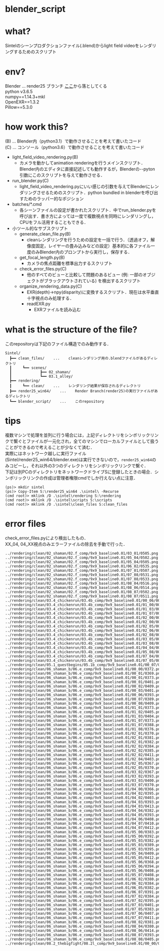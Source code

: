 blender_script
===

# what?
Sintelのシーンプロダクションファイル(.blend)からlight field videoをレンダリングするためのスクリプト

# env?
Blender ... render25 ブランチ [ここ](https://download.blender.org/durian/blender/)から落としてくる  
python v3.6.5  
numpy==1.14.3+mkl  
OpenEXR==1.3.2  
Pillow==5.3.0  

# how work this?
(B) ... Blender内（python3.1）で動作させることを考えて書いたコード  
(C) ... コンソール（python3.6）で動作させることを考えて書いたコード  
- light_field_video_rendering.py(B)
    - カメラを動かしてanimation renderingを行うメインスクリプト．Blender内のエディタに直接記述しても動作するが，Blenderの--pyton引数にこのスクリプトを与えて動作させる．
- run_blender.py(C)
    - light_field_video_rendering.pyにいい感じの引数を与えてBlenderにレンダリングさせるためのスクリプト．python bundled in blenderを呼び出すためのラッパー的なポジション
- batches/*.cmd
    - 各シーンファイルの設定が書かれたスクリプト．中でrun_blender.pyを呼び出す．書き方によっては一度で複数視点を同時にレンダリングし，CPUをフル活用することもできる．
- 小ツール的なサブスクリプト
    - generate_clean_file.py(B)
        - cleanレンダリングを行うための設定を一括で行う．（透過オフ，解像度固定，レイヤーの畳み込みなどの設定）基本的に各ファイル一度のみBlender内のプロンプトから実行し，保存する．
    - get_focal_length.py(B)
        - カメラの焦点距離を標準出力するスクリプト
    - check_error_files.py(C)
        - 他のすべてのビューと比較して問題のあるビュー (例: 一部のオブジェクトがブラックアウトされている) を検出するスクリプト
    - organize_rendering_data.py(C)
        - EXR(depth)->npy(disparity)に変換するスクリプト．現在は水平垂直十字視点のみ処理する．
        - readEXR.py
            - EXRファイルを読み込む

# what is the structure of the file?
このrepositoryは下記のファイル構造でのみ動作する．  
```
Sintel/
  ┣━━ clean_files/    ...    cleanレンダリング用の.blendファイルがあるディレクトリ
  ┃     ┗━━ scenes/
  ┃             ┣━━ 02_shaman/
  ┃             ┗━━ 03.1_alley/
  ┣━━ rendering/
  ┃     ┗━━ clean/    ...    レンダリング結果が保存されるディレクトリ
  ┣━━ render25_win64/    ...    Render Branch(render25)の実行ファイルがあるディレクトリ
  ┗━━ blender_script/    ...    このrepository
```

# tips
複数マシンで処理を並列に行う場合には，上記ディレクトリをシンボリックリンクで繋ぐとファイルが一元化され，全てのマシンでローカルファイルとして扱うことができるので考えることが少なくて済む．  
実際にはネットワーク越しに実行ファイル(Sintel/render25_win64/blender.exe)は実行できないので，`render25_win64`のみコピーし，それ以外の3つのディレクトリをシンボリックリンクで繋ぐ．  
下記は別PCのディレクトリをネットワークドライブSに登録したときの場合．シンボリックリンクの作成は管理者権限cmdでしか行えない点に注意．

```
(ps)> mkdir sintel
(ps)> Copy-Item S:\render25_win64 .\sintel\ -Recurse
(cmd root)> mklink /D .\sintel\rendering S:\rendering
(cmd root)> mklink /D .\sintel\scripts S:\scripts
(cmd root)> mklink /D .\sintel\clean_files S:clean_files
```

# error files
check_error_files.pyにより検出したもの．  
XX_04, 04_XX視点のみエラーファイルの除去を手動で行った．
```
../rendering/clean/02_shaman/02.f_comp/9x9_baseline0.01/03_01/0505.png
../rendering/clean/02_shaman/02.f_comp/9x9_baseline0.01/05_04/0502.png
../rendering/clean/02_shaman/02.f_comp/9x9_baseline0.01/05_04/0505.png
../rendering/clean/02_shaman/02.f_comp/9x9_baseline0.01/06_02/0535.png
../rendering/clean/02_shaman/02.f_comp/9x9_baseline0.01/07_01/0507.png
../rendering/clean/02_shaman/02.f_comp/9x9_baseline0.01/07_08/0531.png
../rendering/clean/02_shaman/02.f_comp/9x9_baseline0.01/07_08/0533.png
../rendering/clean/02_shaman/02.f_comp/9x9_baseline0.01/08_04/0516.png
../rendering/clean/02_shaman/02.f_comp/9x9_baseline0.01/08_06/0514.png
../rendering/clean/02_shaman/02.f_comp/9x9_baseline0.01/08_07/0502.png
../rendering/clean/02_shaman/02.f_comp/9x9_baseline0.01/08_07/0511.png
../rendering/clean/03.4_chickenrun/03.4b_comp/9x9_baseline0.01/00_06/0072.png
../rendering/clean/03.4_chickenrun/03.4b_comp/9x9_baseline0.01/01_00/0083.png
../rendering/clean/03.4_chickenrun/03.4b_comp/9x9_baseline0.01/01_03/0081.png
../rendering/clean/03.4_chickenrun/03.4b_comp/9x9_baseline0.01/01_07/0078.png
../rendering/clean/03.4_chickenrun/03.4b_comp/9x9_baseline0.01/02_00/0081.png
../rendering/clean/03.4_chickenrun/03.4b_comp/9x9_baseline0.01/02_00/0083.png
../rendering/clean/03.4_chickenrun/03.4b_comp/9x9_baseline0.01/02_05/0084.png
../rendering/clean/03.4_chickenrun/03.4b_comp/9x9_baseline0.01/02_06/0074.png
../rendering/clean/03.4_chickenrun/03.4b_comp/9x9_baseline0.01/02_08/0070.png
../rendering/clean/03.4_chickenrun/03.4b_comp/9x9_baseline0.01/03_05/0076.png
../rendering/clean/03.4_chickenrun/03.4b_comp/9x9_baseline0.01/03_08/0083.png
../rendering/clean/03.4_chickenrun/03.4b_comp/9x9_baseline0.01/04_04/0084.png
../rendering/clean/03.4_chickenrun/03.4b_comp/9x9_baseline0.01/05_08/0069.png
../rendering/clean/03.4_chickenrun/03.4b_comp/9x9_baseline0.01/07_04/0078.png
../rendering/clean/03.4_chickenrun/03.4b_comp/9x9_baseline0.01/07_05/0081.png
../rendering/clean/05.1_questbegins/05.1b_comp/9x9_baseline0.01/00_07/0156.png
../rendering/clean/06_shaman_b/06.e_comp/9x9_baseline0.01/00_00/0372.png
../rendering/clean/06_shaman_b/06.e_comp/9x9_baseline0.01/00_01/0369.png
../rendering/clean/06_shaman_b/06.e_comp/9x9_baseline0.01/00_01/0373.png
../rendering/clean/06_shaman_b/06.e_comp/9x9_baseline0.01/00_01/0401.png
../rendering/clean/06_shaman_b/06.e_comp/9x9_baseline0.01/00_02/0409.png
../rendering/clean/06_shaman_b/06.e_comp/9x9_baseline0.01/00_03/0401.png
../rendering/clean/06_shaman_b/06.e_comp/9x9_baseline0.01/00_06/0393.png
../rendering/clean/06_shaman_b/06.e_comp/9x9_baseline0.01/00_07/0389.png
../rendering/clean/06_shaman_b/06.e_comp/9x9_baseline0.01/00_08/0409.png
../rendering/clean/06_shaman_b/06.e_comp/9x9_baseline0.01/01_01/0373.png
../rendering/clean/06_shaman_b/06.e_comp/9x9_baseline0.01/01_02/0405.png
../rendering/clean/06_shaman_b/06.e_comp/9x9_baseline0.01/01_03/0404.png
../rendering/clean/06_shaman_b/06.e_comp/9x9_baseline0.01/01_07/0373.png
../rendering/clean/06_shaman_b/06.e_comp/9x9_baseline0.01/01_07/0388.png
../rendering/clean/06_shaman_b/06.e_comp/9x9_baseline0.01/01_08/0376.png
../rendering/clean/06_shaman_b/06.e_comp/9x9_baseline0.01/02_01/0370.png
../rendering/clean/06_shaman_b/06.e_comp/9x9_baseline0.01/02_01/0381.png
../rendering/clean/06_shaman_b/06.e_comp/9x9_baseline0.01/02_01/0382.png
../rendering/clean/06_shaman_b/06.e_comp/9x9_baseline0.01/02_02/0384.png
../rendering/clean/06_shaman_b/06.e_comp/9x9_baseline0.01/02_02/0385.png
../rendering/clean/06_shaman_b/06.e_comp/9x9_baseline0.01/02_02/0411.png
../rendering/clean/06_shaman_b/06.e_comp/9x9_baseline0.01/02_04/0403.png
../rendering/clean/06_shaman_b/06.e_comp/9x9_baseline0.01/02_05/0367.png
../rendering/clean/06_shaman_b/06.e_comp/9x9_baseline0.01/02_05/0370.png
../rendering/clean/06_shaman_b/06.e_comp/9x9_baseline0.01/03_02/0367.png
../rendering/clean/06_shaman_b/06.e_comp/9x9_baseline0.01/03_02/0393.png
../rendering/clean/06_shaman_b/06.e_comp/9x9_baseline0.01/03_03/0400.png
../rendering/clean/06_shaman_b/06.e_comp/9x9_baseline0.01/03_07/0370.png
../rendering/clean/06_shaman_b/06.e_comp/9x9_baseline0.01/04_00/0366.png
../rendering/clean/06_shaman_b/06.e_comp/9x9_baseline0.01/04_02/0395.png
../rendering/clean/06_shaman_b/06.e_comp/9x9_baseline0.01/04_02/0403.png
../rendering/clean/06_shaman_b/06.e_comp/9x9_baseline0.01/04_03/0393.png
../rendering/clean/06_shaman_b/06.e_comp/9x9_baseline0.01/04_03/0413.png
../rendering/clean/06_shaman_b/06.e_comp/9x9_baseline0.01/04_04/0382.png
../rendering/clean/06_shaman_b/06.e_comp/9x9_baseline0.01/04_05/0393.png
../rendering/clean/06_shaman_b/06.e_comp/9x9_baseline0.01/04_06/0408.png
../rendering/clean/06_shaman_b/06.e_comp/9x9_baseline0.01/04_07/0410.png
../rendering/clean/06_shaman_b/06.e_comp/9x9_baseline0.01/04_07/0412.png
../rendering/clean/06_shaman_b/06.e_comp/9x9_baseline0.01/05_00/0383.png
../rendering/clean/06_shaman_b/06.e_comp/9x9_baseline0.01/05_00/0392.png
../rendering/clean/06_shaman_b/06.e_comp/9x9_baseline0.01/05_03/0382.png
../rendering/clean/06_shaman_b/06.e_comp/9x9_baseline0.01/05_03/0389.png
../rendering/clean/06_shaman_b/06.e_comp/9x9_baseline0.01/05_03/0395.png
../rendering/clean/06_shaman_b/06.e_comp/9x9_baseline0.01/05_04/0409.png
../rendering/clean/06_shaman_b/06.e_comp/9x9_baseline0.01/05_05/0412.png
../rendering/clean/06_shaman_b/06.e_comp/9x9_baseline0.01/05_06/0368.png
../rendering/clean/06_shaman_b/06.e_comp/9x9_baseline0.01/05_06/0394.png
../rendering/clean/06_shaman_b/06.e_comp/9x9_baseline0.01/05_06/0408.png
../rendering/clean/06_shaman_b/06.e_comp/9x9_baseline0.01/05_07/0408.png
../rendering/clean/06_shaman_b/06.e_comp/9x9_baseline0.01/06_02/0380.png
../rendering/clean/06_shaman_b/06.e_comp/9x9_baseline0.01/06_02/0384.png
../rendering/clean/06_shaman_b/06.e_comp/9x9_baseline0.01/06_05/0382.png
../rendering/clean/06_shaman_b/06.e_comp/9x9_baseline0.01/06_07/0391.png
../rendering/clean/06_shaman_b/06.e_comp/9x9_baseline0.01/07_02/0384.png
../rendering/clean/06_shaman_b/06.e_comp/9x9_baseline0.01/07_02/0395.png
../rendering/clean/06_shaman_b/06.e_comp/9x9_baseline0.01/07_03/0401.png
../rendering/clean/06_shaman_b/06.e_comp/9x9_baseline0.01/07_05/0383.png
../rendering/clean/06_shaman_b/06.e_comp/9x9_baseline0.01/07_06/0407.png
../rendering/clean/06_shaman_b/06.e_comp/9x9_baseline0.01/07_07/0411.png
../rendering/clean/06_shaman_b/06.e_comp/9x9_baseline0.01/08_02/0381.png
../rendering/clean/06_shaman_b/06.e_comp/9x9_baseline0.01/08_04/0380.png
../rendering/clean/06_shaman_b/06.e_comp/9x9_baseline0.01/08_06/0414.png
../rendering/clean/06_shaman_b/06.e_comp/9x9_baseline0.01/08_07/0393.png
../rendering/clean/06_shaman_b/06.e_comp/9x9_baseline0.01/08_08/0405.png
../rendering/clean/08.2_thebigfight/08.2l_comp/9x9_baseline0.01/00_00/0561.png
```